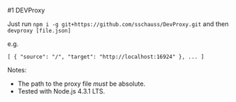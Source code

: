 #1 DEVProxy

Just run `npm i -g git+https://github.com/sschauss/DevProxy.git` and then `devproxy [file.json]`

e.g. 

`[
	{
		"source": "/",
		"target": "http://localhost:16924"
	},
	...
]`

Notes:
- The path to the proxy file *must* be absolute.
- Tested with Node.js 4.3.1 LTS.
